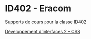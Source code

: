 # ID402 - Eracom

Supports de cours pour la classe ID402

[Développement d’interfaces 2 – CSS](https://id402.ch/cours-dev2-css/)
